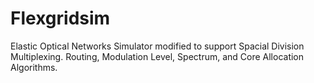 # Flexgridsim

Elastic Optical Networks Simulator modified to support Spacial Division Multiplexing. Routing, Modulation Level, Spectrum, and Core Allocation Algorithms.
